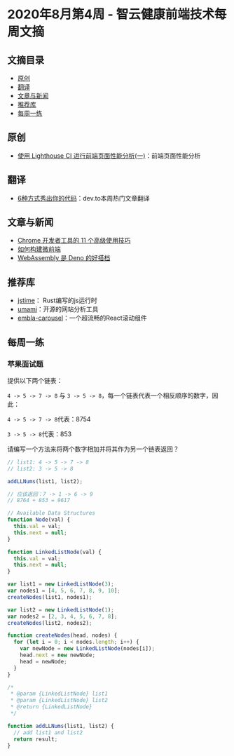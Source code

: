 # 2020年8月第4周 - 智云健康前端技术每周文摘

## 文摘目录

* [原创](#原创)
* [翻译](#翻译)
* [文章与新闻](#文章与新闻)
* [推荐库](#推荐库)
* [每周一练](#每周一练)

## 原创

- [使用 Lighthouse CI 进行前端页面性能分析(一)](https://juejin.im/post/6865908266199842824)：前端页面性能分析

## 翻译

- [6种方式秀出你的代码](https://juejin.im/post/6865870226534514695)：dev.to本周热门文章翻译

## 文章与新闻

- [Chrome 开发者工具的 11 个高级使用技巧](https://www.infoq.cn/article/wRIy35uYH7jDQ49DuGhx)
- [如何构建微前端](https://blog.bitsrc.io/how-we-build-micro-front-ends-d3eeeac0acfc)
- [WebAssembly 是 Deno 的好搭档](https://www.infoq.cn/article/bkXMMfMruVPC8MjAODIR)

## 推荐库

- [jstime](https://github.com/jstime/jstime)： Rust编写的js运行时
- [umami](https://github.com/mikecao/umami)：开源的网站分析工具
- [embla-carousel](https://github.com/davidcetinkaya/embla-carousel)：一个超流畅的React滚动组件

## 每周一练

### 苹果面试题

提供以下两个链表：

`4 -> 5 -> 7 -> 8` 与 `3 -> 5 -> 8`，每一个链表代表一个相反顺序的数字，因此：

`4 -> 5 -> 7 -> 8`代表：8754

`3 -> 5 -> 8`代表：853

请编写一个方法来将两个数字相加并将其作为另一个链表返回？

```javascript
// list1: 4 -> 5 -> 7 -> 8
// list2: 3 -> 5 -> 8

addLLNums(list1, list2);

// 应该返回：7 -> 1 -> 6 -> 9
// 8764 + 853 = 9617
```

```javascript
// Available Data Structures
function Node(val) {
  this.val = val;
  this.next = null;
}

function LinkedListNode(val) {
  this.val = val;
  this.next = null;
}

var list1 = new LinkedListNode(3);
var nodes1 = [4, 5, 6, 7, 8, 9, 10];
createNodes(list1, nodes1);

var list2 = new LinkedListNode(1);
var nodes2 = [2, 3, 4, 5, 6, 7, 8];
createNodes(list2, nodes2);

function createNodes(head, nodes) {
  for (let i = 0; i < nodes.length; i++) {
    var newNode = new LinkedListNode(nodes[i]);
    head.next = new newNode;
    head = newNode;
  }
}

/*
 * @param {LinkedListNode} list1
 * @param {LinkedListNode} list2
 * @return {LinkedListNode}
 */

function addLLNums(list1, list2) {
  // add list1 and list2
  return result;
}
```

